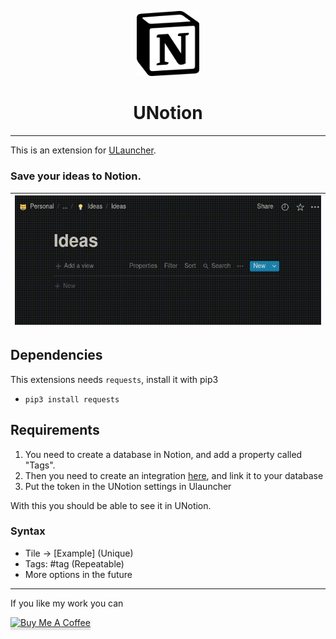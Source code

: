 <p align="center">
  <img style="width: 100px" src="images/icon.png" alt="Icon" />
</p>

<h1 align="center">UNotion</h1>

----------

This is an extension for [ULauncher](https://ulauncher.io/).

### Save your ideas to Notion.

| ![alt](screenshots/unotion.gif)|
|--------------------------------|

## Dependencies

This extensions needs `requests`, install it with pip3

* `pip3 install requests`

## Requirements

1. You need to create a database in Notion, and add a property called "Tags".
2. Then you need to create an integration [here](https://www.notion.so/my-integrations), and link it to your database
3. Put the token in the UNotion settings in Ulauncher

With this you should be able to see it in UNotion.


### Syntax

* Tile -> [Example] (Unique)
* Tags: #tag (Repeatable)
* More options in the future

----------

If you like my work you can

<a href="https://www.buymeacoffee.com/sergius02" target="_blank"><img src="https://www.buymeacoffee.com/assets/img/custom_images/orange_img.png" alt="Buy Me A Coffee" style="height: 41px !important;width: 174px !important;box-shadow: 0px 3px 2px 0px rgba(190, 190, 190, 0.5) !important;-webkit-box-shadow: 0px 3px 2px 0px rgba(190, 190, 190, 0.5) !important;" ></a>
